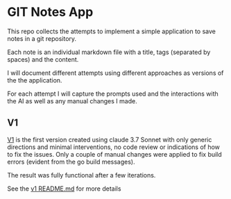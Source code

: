 # GIT Notes App

This repo collects the attempts to implement a simple application to save notes in a git repository.

Each note is an individual markdown file with a title, tags (separated by spaces) and the content.

I will document different attempts using different approaches as versions of the the application.

For each attempt I will capture the prompts used and the interactions with the AI as well as any manual changes I made.

## V1

[V1](./v1/) is the first version created using claude 3.7 Sonnet with only generic directions and minimal interventions, no code review or indications of how to fix the issues. Only a couple of manual changes were applied to fix build errors (evident from the go build messages).

The result was fully functional after a few iterations.

See the [v1 README.md](v1/README.md) for more details


